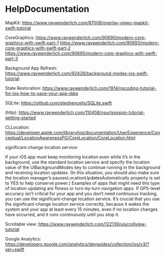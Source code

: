 # HelpDocumentation

MapKit:
https://www.raywenderlich.com/87008/overlay-views-mapkit-swift-tutorial

CoreGraphics:
https://www.raywenderlich.com/90690/modern-core-graphics-with-swift-part-1
https://www.raywenderlich.com/90693/modern-core-graphics-with-swift-part-2
https://www.raywenderlich.com/90695/modern-core-graphics-with-swift-part-3

Background App Refresh:
https://www.raywenderlich.com/92428/background-modes-ios-swift-tutorial

State Restoration:
https://www.raywenderlich.com/1914/nscoding-tutorial-for-ios-how-to-save-your-app-data

SQLite:
https://github.com/stephencelis/SQLite.swift

(http):
https://www.raywenderlich.com/110458/nsurlsession-tutorial-getting-started

CLLocation:
https://developer.apple.com/library/ios/documentation/UserExperience/Conceptual/LocationAwarenessPG/CoreLocation/CoreLocation.html

significant-change location service:

If your iOS app must keep monitoring location even while it’s in the background, use the standard location service and specify the location value of the UIBackgroundModes key to continue running in the background and receiving location updates. (In this situation, you should also make sure the location manager’s pausesLocationUpdatesAutomatically property is set to YES to help conserve power.) Examples of apps that might need this type of location updating are fitness or turn-by-turn navigation apps.
If GPS-level accuracy isn’t critical for your app and you don’t need continuous tracking, you can use the significant-change location service. It’s crucial that you use the significant-change location service correctly, because it wakes the system and your app at least every 15 minutes, even if no location changes have occurred, and it runs continuously until you stop it.

Scrollable view:
https://www.raywenderlich.com/122139/uiscrollview-tutorial

Google Analytics:
https://developers.google.com/analytics/devguides/collection/ios/v3/?ver=swift








